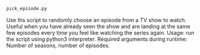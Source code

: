 ```bash
pick_episode.py
```
Use ths script to randomly choose an episode from a TV show to watch. Useful when you have already seen the show
and are landing at the same few episodes every time you feel like watching the series again.
Usage: run the script using python3 interpreter. Required arguments during runtime: Number of seasons, number of episodes.

